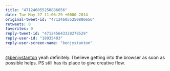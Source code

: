 ```yaml
---
title: "471246055250886656"
date: Tue May 27 11:06:29 +0000 2014
original-tweet-id: "471246055250886656"
retweets: 0
favorites: 0
reply-tweet-id: "471245643328278529"
reply-user-id: "18935403"
reply-user-screen-name: "benjystanton"
---
```

<a href="https://twitter.com/benjystanton">@benjystanton</a> yeah definitely. I believe getting into the browser as soon as possible helps. PS still has its place to give creative flow.
